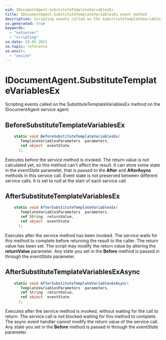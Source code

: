 ```yaml
---
uid: IDocumentAgent-SubstituteTemplateVariablesEx
title: IDocumentAgent.SubstituteTemplateVariablesEx event method
description: Scripting events called on the SubstituteTemplateVariablesEx method on the IDocumentAgent service agent.
so.generated: true
keywords:
  - "netserver"
  - "scripting"
so.date: 19.03.2021
so.topic: reference
so.envir:
  - "onsite"
---
```

# IDocumentAgent.SubstituteTemplateVariablesEx

Scripting events called on the <see cref='M:SuperOffice.CRM.Services.IDocumentAgent.SubstituteTemplateVariablesEx'>SubstituteTemplateVariablesEx</see> method on the <see cref='IDocumentAgent'>IDocumentAgent</see>  service agent.

## BeforeSubstituteTemplateVariablesEx
```cs
    static void BeforeSubstituteTemplateVariablesEx(
       TemplateVariablesParameters  parameters,
       ref object  eventState
      );
```
Executes before the service method is invoked.
The return value is not calculated yet, so this method can't affect the result.
It can store some state in the *eventState* parameter, that is passed to the **After** and **AfterAsync** methods in this service call.
Event state is not preserved between different service calls. It is set to null at the start of each service call.
## AfterSubstituteTemplateVariablesEx
```cs
    static void AfterSubstituteTemplateVariablesEx(
       TemplateVariablesParameters  parameters,
       ref String  returnValue,
       ref object  eventState
      );
```
Executes after the service method has been invoked. The service waits for this method to complete before returning the result to the caller.
The return value has been set. The script may modify the return value by altering the **returnValue** parameter.
Any state you set in the **Before** method is passed in through the *eventState* parameter.
## AfterSubstituteTemplateVariablesExAsync
```cs
    static void AfterSubstituteTemplateVariablesExAsync(
       TemplateVariablesParameters  parameters,
       ref String  returnValue,
       ref object  eventState
      );
```
Executes after the service method is invoked, without waiting for the call to return.
The service call is not blocked waiting for this method to complete.
The async event handler cannot modify the return value of the service call.
Any state you set in the **Before** method is passed in through the *eventState* parameter.


